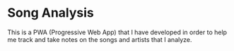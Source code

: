 # Song Analysis
This is a PWA (Progressive Web App) that I have developed in order to help me track and take notes on the songs and artists that I analyze.